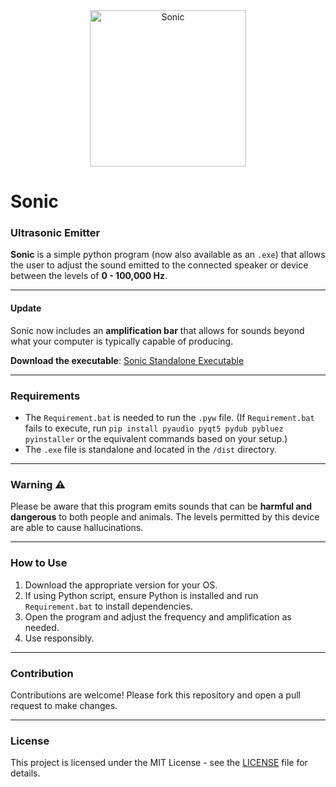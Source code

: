 <div align="center">
  <img src="https://lh3.googleusercontent.com/kZ-YQTlfPU2s4d5HkbT2lfwOcZOHjeSgXL3YzzUldKZBCCPeDhk8SrYZSt3P0V7RVHNE0bQuwKEGcMMqqF0PF5lHLm-vDWXP=s500" alt="Sonic" width="250">
</div>


# Sonic
### Ultrasonic Emitter

**Sonic** is a simple python program (now also available as an `.exe`) that allows
the user to adjust the sound emitted to the connected speaker or device 
between the levels of **0 - 100,000 Hz**.

---

#### **Update**
Sonic now includes an **amplification bar** that allows for sounds beyond what your computer is typically capable of producing.

**Download the executable**: [Sonic Standalone Executable](https://github.com/R-D-BioTech-Alaska/Sonic/raw/main/dist/Sonic.exe)

---

### Requirements
- The `Requirement.bat` is needed to run the `.pyw` file.
  (If `Requirement.bat` fails to execute, run `pip install pyaudio pyqt5 pydub pybluez pyinstaller` or the equivalent commands based on your setup.)
- The `.exe` file is standalone and located in the `/dist` directory.

---

### **Warning** :warning:
Please be aware that this program emits sounds that can be **harmful and dangerous** to both people and animals. The levels permitted by this device are able to cause hallucinations.


---

### How to Use
1. Download the appropriate version for your OS.
2. If using Python script, ensure Python is installed and run `Requirement.bat` to install dependencies.
3. Open the program and adjust the frequency and amplification as needed.
4. Use responsibly.

---

### Contribution
Contributions are welcome! Please fork this repository and open a pull request to make changes.

---

### License
This project is licensed under the MIT License - see the [LICENSE](LICENSE) file for details.

